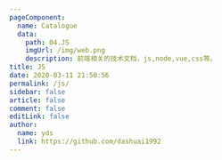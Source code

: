 ```yaml
---
pageComponent:
  name: Catalogue
  data:
    path: 04.JS
    imgUrl: /img/web.png
    description: 前端相关的技术文档，js,node,vue,css等。
title: JS
date: 2020-03-11 21:50:56
permalink: /js/
sidebar: false
article: false
comment: false
editLink: false
author:
  name: yds
  link: https://github.com/dashuai1992
---
```

